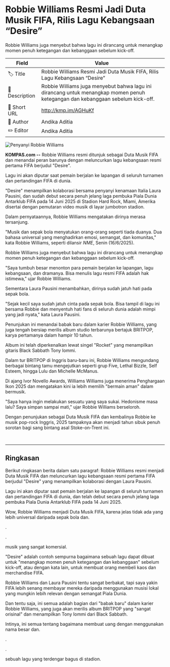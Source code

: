 # Robbie Williams Resmi Jadi Duta Musik FIFA, Rilis Lagu Kebangsaan “Desire”

Robbie Williams juga menyebut bahwa lagu ini dirancang untuk menangkap momen penuh ketegangan dan kebanggaan sebelum kick-off.

| Field         | Value                                                       |
|---------------|-------------------------------------------------------------|
| 🏷️ Title       | Robbie Williams Resmi Jadi Duta Musik FIFA, Rilis Lagu Kebangsaan “Desire” |
| 📝 Description | Robbie Williams juga menyebut bahwa lagu ini dirancang untuk menangkap momen penuh ketegangan dan kebanggaan sebelum kick-off. |
| 🔗 Short URL   | http://kmp.im/AGHuKf |
| 👤 Author      | Andika Aditia |
| ✏️ Editor      | Andika Aditia |

![Penyanyi Robbie Williams](https://asset.kompas.com/crops/3M3do7wzeCaG54GysTp-pe5vYTU=/0x111:448x409/750x500/data/photo/2023/10/19/6530cb0f6268b.jpeg)

**KOMPAS.com --** Robbie Williams resmi ditunjuk sebagai Duta Musik FIFA dan menandai peran barunya dengan meluncurkan lagu kebangsaan resmi pertama FIFA berjudul "Desire".

Lagu ini akan diputar saat pemain berjalan ke lapangan di seluruh turnamen dan pertandingan FIFA di dunia.

"Desire" menampilkan kolaborasi bersama penyanyi kenamaan Italia Laura Pausini, dan sudah debut secara penuh jelang laga pembuka Piala Dunia Antarklub FIFA pada 14 Juni 2025 di Stadion Hard Rock, Miami, Amerika disertai dengan pemutaran video musik di layar jumbotron stadion.

Dalam pernyataannya, Robbie Williams mengatakan dirinya merasa tersanjung.

"Musik dan sepak bola menyatukan orang-orang seperti tiada duanya. Dua bahasa universal yang menghadirkan emosi, semangat, dan komunitas," kata Robbie Williams, seperti dilansir *NME*, Senin (16/6/2025).

Robbie Williams juga menyebut bahwa lagu ini dirancang untuk menangkap momen penuh ketegangan dan kebanggaan sebelum kick-off.

"Saya tumbuh besar menonton para pemain berjalan ke lapangan, lagu kebangsaan, dan dramanya. Bisa menulis lagu resmi FIFA adalah hak istimewa," ujar Robbie Williams.

Sementara Laura Pausini menambahkan, dirinya sudah jatuh hati pada sepak bola.

"Sejak kecil saya sudah jatuh cinta pada sepak bola. Bisa tampil di lagu ini bersama Robbie dan menyentuh hati fans di seluruh dunia adalah mimpi yang jadi nyata," kata Laura Pausini.

Penunjukan ini menandai babak baru dalam karier Robbie Williams, yang juga tengah bersiap merilis album studio terbarunya bertajuk BRITPOP, karya pertamanya dalam hampir 10 tahun.

Album ini telah diperkenalkan lewat singel "Rocket" yang menampilkan gitaris Black Sabbath Tony Iommi.

Dalam tur BRITPOP di Inggris baru-baru ini, Robbie Williams mengundang berbagai bintang tamu mengejutkan seperti grup Five, Lethal Bizzle, Self Esteem, hingga Lulu dan Michelle McManus.

Di ajang Ivor Novello Awards, Williams Williams juga menerima Penghargaan Ikon 2025 dan mengatakan kini ia lebih memilih "bermain aman" dalam bermusik.

"Saya hanya ingin melakukan sesuatu yang saya sukai. Hedonisme masa lalu? Saya simpan sampai mati," ujar Robbie Williams berseloroh.

Dengan penunjukan sebagai Duta Musik FIFA dan kembalinya Robbie ke musik pop-rock Inggris, 2025 tampaknya akan menjadi tahun sibuk penuh sorotan bagi sang bintang asal Stoke-on-Trent ini.

 

---
## Ringkasan

Berikut ringkasan berita dalam satu paragraf: Robbie Williams resmi menjadi Duta Musik FIFA dan meluncurkan lagu kebangsaan resmi pertama FIFA berjudul "Desire" yang menampilkan kolaborasi dengan Laura Pausini.

 Lagu ini akan diputar saat pemain berjalan ke lapangan di seluruh turnamen dan pertandingan FIFA di dunia, dan telah debut secara penuh jelang laga pembuka Piala Dunia Antarklub FIFA pada 14 Juni 2025.



Wow, Robbie Williams menjadi Duta Musik FIFA, karena jelas tidak ada yang lebih universal daripada sepak bola dan.

.

.

 musik yang sangat komersial.

 "Desire" adalah contoh sempurna bagaimana sebuah lagu dapat dibuat untuk "menangkap momen penuh ketegangan dan kebanggaan" sebelum kick-off, atau dengan kata lain, untuk membuat orang membeli kaos dan merchandise FIFA.

 Robbie Williams dan Laura Pausini tentu sangat berbakat, tapi saya yakin FIFA lebih senang membayar mereka daripada menggunakan musisi lokal yang mungkin lebih relevan dengan semangat Piala Dunia.

 Dan tentu saja, ini semua adalah bagian dari "babak baru" dalam karier Robbie Williams, yang juga akan merilis album BRITPOP yang "sangat orisinal" dan menampilkan Tony Iommi dari Black Sabbath.

 Intinya, ini semua tentang bagaimana membuat uang dengan menggunakan nama besar dan.

.

.

 sebuah lagu yang terdengar bagus di stadion.
